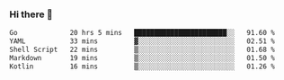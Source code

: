 ### Hi there 👋

<!--
**yeya24/yeya24** is a ✨ _special_ ✨ repository because its `README.md` (this file) appears on your GitHub profile.

Here are some ideas to get you started:

- 🔭 I’m currently working on ...
- 🌱 I’m currently learning ...
- 👯 I’m looking to collaborate on ...
- 🤔 I’m looking for help with ...
- 💬 Ask me about ...
- 📫 How to reach me: ...
- 😄 Pronouns: ...
- ⚡ Fun fact: ...
-->

<!--START_SECTION:waka-->

```txt
Go             20 hrs 5 mins   ███████████████████████░░   91.60 %
YAML           33 mins         ▓░░░░░░░░░░░░░░░░░░░░░░░░   02.51 %
Shell Script   22 mins         ▒░░░░░░░░░░░░░░░░░░░░░░░░   01.68 %
Markdown       19 mins         ▒░░░░░░░░░░░░░░░░░░░░░░░░   01.50 %
Kotlin         16 mins         ▒░░░░░░░░░░░░░░░░░░░░░░░░   01.26 %
```

<!--END_SECTION:waka-->
